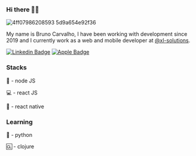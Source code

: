 ### Hi there 🖖🏻

![4ff07986208593 5d9a654e92f36](https://user-images.githubusercontent.com/38473461/88470567-49840980-ced4-11ea-857d-cc350da9dd92.gif)

My name is Bruno Carvalho, I have been working with development since 2019 and I currently work as a web and mobile developer at [@xl-solutions](https://github.com/xl-solutions).

[![Linkedin Badge](https://img.shields.io/badge/-Bruno%20Carvalho-black?style=flat-square&logo=Linkedin&logoColor=white&link=https://www.linkedin.com/in/bruno-carvalho-silva46/)](https://www.linkedin.com/in/bruno-carvalho-silva46/) 
[![Apple Badge](https://img.shields.io/badge/-bruno.carv@icloud.com-black?style=flat-square&logo=Apple&logoColor=white&link=mailto:bruno.carv@icloud.com)](mailto:bruno.carv@icloud.com)

### Stacks

:dragon: - node JS

:computer: - react JS

:iphone: - react native

### Learning

:snake: - python

:cl: - clojure
